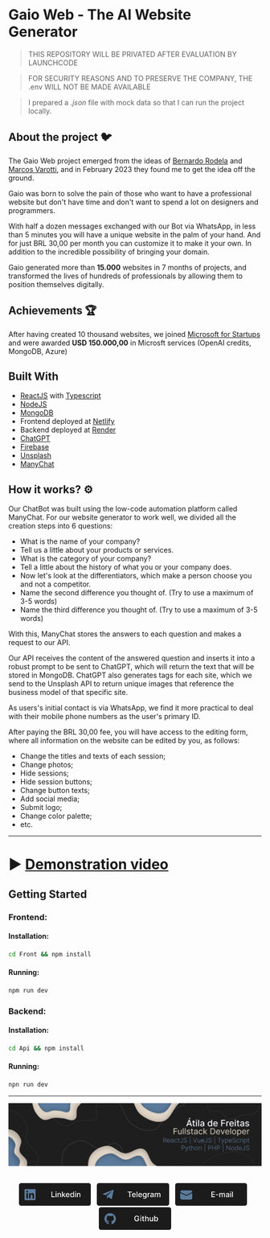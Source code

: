 # Gaio Web - The **AI** Website Generator

> THIS REPOSITORY WILL BE PRIVATED AFTER EVALUATION BY LAUNCHCODE

> FOR SECURITY REASONS AND TO PRESERVE THE COMPANY, THE .env WILL NOT BE MADE AVAILABLE

> I prepared a _.json_ file with mock data so that I can run the project locally.

## About the project 🐦

The Gaio Web project emerged from the ideas of [Bernardo Rodela](https://www.linkedin.com/in/bernardo-rodela-a14b49193/) and [Marcos Varotti](https://www.linkedin.com/in/marcosvarottifilho/), and in February 2023 they found me to get the idea off the ground.

Gaio was born to solve the pain of those who want to have a professional website but don't have time and don't want to spend a lot on designers and programmers.

With half a dozen messages exchanged with our Bot via WhatsApp, in less than 5 minutes you will have a unique website in the palm of your hand. And for just BRL 30,00 per month you can customize it to make it your own. In addition to the incredible possibility of bringing your domain.

Gaio generated more than **15.000** websites in 7 months of projects, and transformed the lives of hundreds of professionals by allowing them to position themselves digitally.

## Achievements 🏆

After having created 10 thousand websites, we joined [Microsoft for Startups](https://www.microsoft.com/en-us/startups) and were awarded **USD 150.000,00** in Microsft services (OpenAI credits, MongoDB, Azure)

## Built With

- [ReactJS](https://react.dev/) with [Typescript](https://www.typescriptlang.org/)
- [NodeJS](https://nodejs.org/en)
- [MongoDB](https://www.mongodb.com/)
- Frontend deployed at [Netlify](https://www.netlify.com/)
- Backend deployed at [Render](https://render.com/)
- [ChatGPT](https://chat.openai.com/)
- [Firebase](https://firebase.google.com/)
- [Unsplash](https://unsplash.com/)
- [ManyChat](https://manychat.com/)

## How it works? ⚙️

Our ChatBot was built using the low-code automation platform called ManyChat. For our website generator to work well, we divided all the creation steps into 6 questions:

- What is the name of your company?
- Tell us a little about your products or services.
- What is the category of your company?
- Tell a little about the history of what you or your company does.
- Now let's look at the differentiators, which make a person choose you and not a competitor.
- Name the second difference you thought of. (Try to use a maximum of 3-5 words)
- Name the third difference you thought of. (Try to use a maximum of 3-5 words)

With this, ManyChat stores the answers to each question and makes a request to our API.

Our API receives the content of the answered question and inserts it into a robust prompt to be sent to ChatGPT, which will return the text that will be stored in MongoDB. ChatGPT also generates tags for each site, which we send to the Unsplash API to return unique images that reference the business model of that specific site.

As users's initial contact is via WhatsApp, we find it more practical to deal with their mobile phone numbers as the user's primary ID.

After paying the BRL 30,00 fee, you will have access to the editing form, where all information on the website can be edited by you, as follows:

- Change the titles and texts of each session;
- Change photos;
- Hide sessions;
- Hide session buttons;
- Change button texts;
- Add social media;
- Submit logo;
- Change color palette;
- etc.

---

# ▶️ [Demonstration video](https://youtu.be/dL-QWQU9ABk)

## Getting Started

### Frontend:

#### Installation:

```sh
cd Front && npm install
```

#### Running:

```sh
npm run dev
```

### Backend:

#### Installation:

```sh
cd Api && npm install
```

#### Running:

```sh
npn run dev
```

---

<div align="center">

<img src="./assets/banner.png" width="900">
</br>
</br>
<p align="center">
<a href="https://www.linkedin.com/in/atilafreitas/"><img src="./assets/Linkedin.png"height="45em"/></a>
    &nbsp;
    <a href="https://t.me/atilajcfreitas"><img src="./assets/Telegram.png"height="45em"/></a>
    &nbsp;
    <a href="mailto:contact@atiladefreitas.com"><img src="./assets/E-mail.png" height="45em"/></a>
    &nbsp;
    <a href="https://github.com/atiladefreitas"><img src="./assets/Github.png"height="45em"/></a>
</p>
</div>
